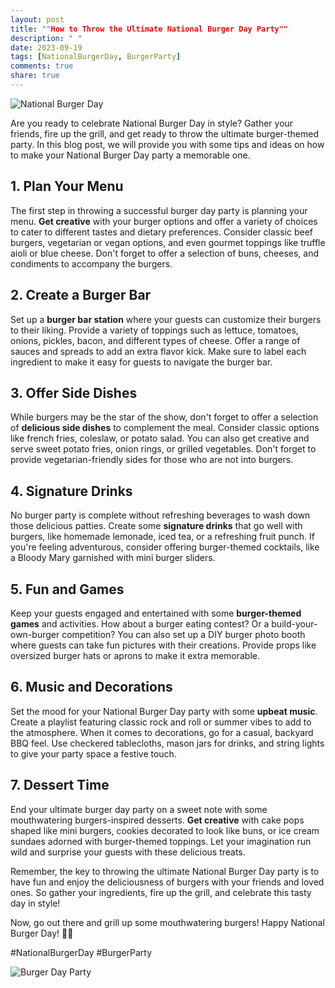 ```yaml
---
layout: post
title: ""How to Throw the Ultimate National Burger Day Party""
description: " "
date: 2023-09-19
tags: [NationalBurgerDay, BurgerParty]
comments: true
share: true
---
```


![National Burger Day](https://source.unsplash.com/1600x900/?burger)

Are you ready to celebrate National Burger Day in style? Gather your friends, fire up the grill, and get ready to throw the ultimate burger-themed party. In this blog post, we will provide you with some tips and ideas on how to make your National Burger Day party a memorable one.

## 1. Plan Your Menu
The first step in throwing a successful burger day party is planning your menu. **Get creative** with your burger options and offer a variety of choices to cater to different tastes and dietary preferences. Consider classic beef burgers, vegetarian or vegan options, and even gourmet toppings like truffle aioli or blue cheese. Don't forget to offer a selection of buns, cheeses, and condiments to accompany the burgers.

## 2. Create a Burger Bar
Set up a **burger bar station** where your guests can customize their burgers to their liking. Provide a variety of toppings such as lettuce, tomatoes, onions, pickles, bacon, and different types of cheese. Offer a range of sauces and spreads to add an extra flavor kick. Make sure to label each ingredient to make it easy for guests to navigate the burger bar.

## 3. Offer Side Dishes
While burgers may be the star of the show, don't forget to offer a selection of **delicious side dishes** to complement the meal. Consider classic options like french fries, coleslaw, or potato salad. You can also get creative and serve sweet potato fries, onion rings, or grilled vegetables. Don't forget to provide vegetarian-friendly sides for those who are not into burgers.

## 4. Signature Drinks
No burger party is complete without refreshing beverages to wash down those delicious patties. Create some **signature drinks** that go well with burgers, like homemade lemonade, iced tea, or a refreshing fruit punch. If you're feeling adventurous, consider offering burger-themed cocktails, like a Bloody Mary garnished with mini burger sliders.

## 5. Fun and Games
Keep your guests engaged and entertained with some **burger-themed games** and activities. How about a burger eating contest? Or a build-your-own-burger competition? You can also set up a DIY burger photo booth where guests can take fun pictures with their creations. Provide props like oversized burger hats or aprons to make it extra memorable.

## 6. Music and Decorations
Set the mood for your National Burger Day party with some **upbeat music**. Create a playlist featuring classic rock and roll or summer vibes to add to the atmosphere. When it comes to decorations, go for a casual, backyard BBQ feel. Use checkered tablecloths, mason jars for drinks, and string lights to give your party space a festive touch.

## 7. Dessert Time
End your ultimate burger day party on a sweet note with some mouthwatering burgers-inspired desserts. **Get creative** with cake pops shaped like mini burgers, cookies decorated to look like buns, or ice cream sundaes adorned with burger-themed toppings. Let your imagination run wild and surprise your guests with these delicious treats.

Remember, the key to throwing the ultimate National Burger Day party is to have fun and enjoy the deliciousness of burgers with your friends and loved ones. So gather your ingredients, fire up the grill, and celebrate this tasty day in style!

Now, go out there and grill up some mouthwatering burgers! Happy National Burger Day! 🍔🎉

#NationalBurgerDay #BurgerParty

![Burger Day Party](https://source.unsplash.com/1600x900/?burger,picnic)